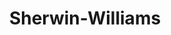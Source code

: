 ---
title: "Sherwin-Williams"
url: /ciudad-autonoma-de-buenos-aires/sherwin-williams/
shop: Farben
---